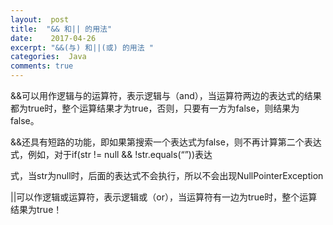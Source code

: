 ```yaml
---
layout:  post
title:  "&& 和|| 的用法"
date:    2017-04-26
excerpt: "&&(与) 和||(或) 的用法 "
categories:  Java
comments: true
---
```


&&可以用作逻辑与的运算符，表示逻辑与（and），当运算符两边的表达式的结果都为true时，整个运算结果才为true，否则，只要有一方为false，则结果为false。

&&还具有短路的功能，即如果第搜索一个表达式为false，则不再计算第二个表达式，例如，对于if(str != null && !str.equals(“”))表达

式，当str为null时，后面的表达式不会执行，所以不会出现NullPointerException

||可以作逻辑或运算符，表示逻辑或（or），当运算符有一边为true时，整个运算结果为true！
